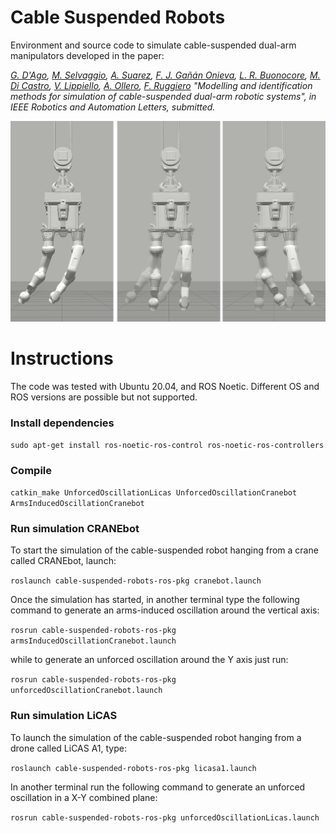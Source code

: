 # Cable Suspended Robots

Environment and source code to simulate cable-suspended dual-arm manipulators developed in the paper:

*[G. D'Ago](), [M. Selvaggio](http://wpage.unina.it/mario.selvaggio/index.html), [A. Suarez](), [F. J. Gañán Onieva](), [L. R. Buonocore](), [M. Di Castro](), [V. Lippiello](http://wpage.unina.it/lippiell/), [A. Ollero](https://grvc.us.es/aollero/home_en.html), [F. Ruggiero](http://www.fabioruggiero.name/web/index.php/en/) "Modelling and identification methods for simulation of cable-suspended dual-arm robotic systems", in IEEE Robotics and Automation Letters, submitted.* 


[![Cable Suspended Robots](gazeboCranebot.png)]()


# Instructions

The code was tested with Ubuntu 20.04, and ROS Noetic. Different OS and ROS versions are possible but not supported.

### Install dependencies

`sudo apt-get install ros-noetic-ros-control ros-noetic-ros-controllers`

### Compile

`catkin_make UnforcedOscillationLicas UnforcedOscillationCranebot ArmsInducedOscillationCranebot`

### Run simulation CRANEbot

To start the simulation of the cable-suspended robot hanging from a crane called CRANEbot, launch:

`roslaunch cable-suspended-robots-ros-pkg cranebot.launch`

Once the simulation has started, in another terminal type the following command to generate an arms-induced oscillation around the vertical axis:

`rosrun cable-suspended-robots-ros-pkg armsInducedOscillationCranebot.launch`

while to generate an unforced oscillation around the Y axis just run:

`rosrun cable-suspended-robots-ros-pkg unforcedOscillationCranebot.launch`


### Run simulation LiCAS

To launch the simulation of the cable-suspended robot hanging from a drone called LiCAS A1, type:

`roslaunch cable-suspended-robots-ros-pkg licasa1.launch`

In another terminal run the following command to generate an unforced oscillation in a X-Y combined plane:

`rosrun cable-suspended-robots-ros-pkg unforcedOscillationLicas.launch`
